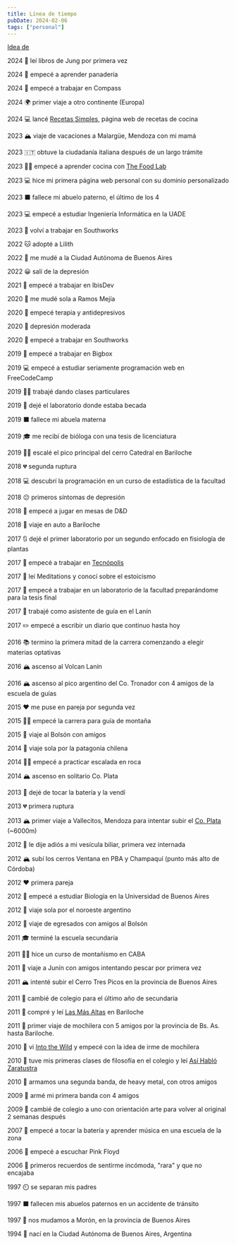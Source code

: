 ```yaml
---
title: Línea de tiempo
pubDate: 2024-02-06
tags: ["personal"]
---
```


[Idea de](https://taylor.town/timeline)

2024 💭 leí libros de Jung por primera vez

2024 🍞 empecé a aprender panadería

2024 💼 empecé a trabajar en Compass

2024 🌍 primer viaje a otro continente (Europa)

2024 💻 lancé [Recetas Simples](https://recetassimples.app/), página web de recetas de cocina

2023 🏔️ viaje de vacaciones a Malargüe, Mendoza con mi mamá

2023 🇮🇹 obtuve la ciudadanía italiana después de un largo trámite

2023 👩‍🍳 empecé a aprender cocina con [The Food Lab](👩https://www.amazon.com/Food-Lab-Cooking-Through-Science/dp/0393081087)

2023 💻 hice mi primera página web personal con su dominio personalizado

2023 ⬛ fallece mi abuelo paterno, el último de los 4

2023 💻 empecé a estudiar Ingeniería Informática en la UADE

2023 💼 volví a trabajar en Southworks

2022 🐱 adopté a Lilith

2022 🚚 me mudé a la Ciudad Autónoma de Buenos Aires

2022 😀 salí de la depresión

2021 💼 empecé a trabajar en IbisDev

2020 🚚 me mudé sola a Ramos Mejía

2020 💬 empecé terapia y antidepresivos

2020 🙁 depresión moderada

2020 💼 empecé a trabajar en Southworks

2019 💼 empecé a trabajar en Bigbox

2019 💻 empecé a estudiar seriamente programación web en FreeCodeCamp

2019 👩‍🏫 trabajé dando clases particulares

2019 👋 dejé el laboratorio donde estaba becada

2019 ⬛ fallece mi abuela materna

2019 🎓 me recibí de bióloga con una tesis de licenciatura

2019 🧗‍♀️ escalé el pico principal del cerro Catedral en Bariloche

2018 💔 segunda ruptura

2018 💻 descubrí la programación en un curso de estadística de la facultad

2018 😕 primeros síntomas de depresión

2018 🐉 empecé a jugar en mesas de D&D

2018 🚗 viaje en auto a Bariloche

2017 🔃 dejé el primer laboratorio por un segundo enfocado en fisiología de plantas

2017 🥼 empecé a trabajar en [Tecnópolis](https://es.wikipedia.org/wiki/Tecn%C3%B3polis)

2017 📖 leí Meditations y conocí sobre el estoicismo

2017 🥼 empecé a trabajar en un laboratorio de la facultad preparándome para la tesis final

2017 🥾 trabajé como asistente de guía en el Lanín

2017 ✏️ empecé a escribir un diario que continuo hasta hoy

2016 📚 termino la primera mitad de la carrera comenzando a elegir materias optativas

2016 🏔️ ascenso al Volcan Lanín

2016 🏔️ ascenso al pico argentino del Co. Tronador con 4 amigos de la escuela de guías

2015 ❤️ me puse en pareja por segunda vez

2015 🧗‍♀️ empecé la carrera para guía de montaña

2015 🌳 viaje al Bolsón con amigos

2014 🎒 viaje sola por la patagonia chilena

2014 🧗‍♀️ empecé a practicar escalada en roca

2014 🏔️ ascenso en solitario Co. Plata

2013 🎵 dejé de tocar la batería y la vendí

2013 💔 primera ruptura

2013 🏔️ primer viaje a Vallecitos, Mendoza para intentar subir el [Co. Plata](https://es.wikipedia.org/wiki/Cerro_El_Plata) (~6000m)

2012 🏥 le dije adiós a mi vesícula biliar, primera vez internada

2012 🏔️ subí los cerros Ventana en PBA y Champaquí (punto más alto de Córdoba)

2012 ❤️ primera pareja

2012 🧬 empecé a estudiar Biología en la Universidad de Buenos Aires

2012 🎒 viaje sola por el noroeste argentino

2012 🎒 viaje de egresados con amigos al Bolsón

2011 🎓 terminé la escuela secundaria

2011 🧗‍♂️ hice un curso de montañismo en CABA

2011 🎣 viaje a Junín con amigos intentando pescar por primera vez

2011 🏔️ intenté subir el Cerro Tres Picos en la provincia de Buenos Aires

2011 🏫 cambié de colegio para el último año de secundaria

2011 📖 compré y leí [Las Más Altas](https://www.libreriadesnivel.com/libros/las-mas-altas/9789872551216/) en Bariloche

2011 🎒 primer viaje de mochilera con 5 amigos por la provincia de Bs. As. hasta Bariloche.

2010 🥾 vi [Into the Wild](https://m.imdb.com/title/tt0758758/?language=es-es) y empecé con la idea de irme de mochilera

2010 📖 tuve mis primeras clases de filosofía en el colegio y leí [Así Habló Zaratustra](https://www.goodreads.com/book/show/51893.Thus_Spoke_Zarathustra)

2010 🎵 armamos una segunda banda, de heavy metal, con otros amigos

2009 🎵 armé mi primera banda con 4 amigos

2009 🏫 cambié de colegio a uno con orientación arte para volver al original 2 semanas después

2007 🥁 empecé a tocar la batería y aprender música en una escuela de la zona

2006 🧱 empecé a escuchar Pink Floyd

2006 🤔 primeros recuerdos de sentirme incómoda, "rara" y que no encajaba

1997 ⏲️ se separan mis padres

1997 ⬛ fallecen mis abuelos paternos en un accidente de tránsito

1997 🚚 nos mudamos a Morón, en la provincia de Buenos Aires

1994 👶 nací en la Ciudad Autónoma de Buenos Aires, Argentina